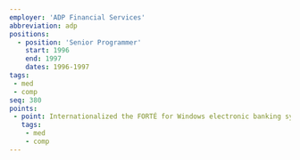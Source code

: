 ```yaml
---
employer: 'ADP Financial Services'
abbreviation: adp
positions: 
  - position: 'Senior Programmer' 
    start: 1996
    end: 1997
    dates: 1996-1997
tags:
 - med
 - comp
seq: 380
points:
 - point: Internationalized the FORTÉ for Windows electronic banking system.
   tags:
    - med
    - comp
---
```


